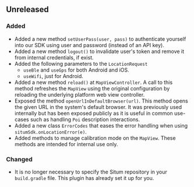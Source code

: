 ## Unreleased

### Added

- Added a new method `setUserPass(user, pass)` to authenticate yourself into our SDK using user
  and password (instead of an API key).
- Added a new method `logout()` to invalidate user's token and remove it from internal credentials,
  if exist.
- Added the following parameters to the `LocationRequest`
    - `useBle` and `useGps` for both Android and iOS.
    - `useWifi`, just for Android.
- Added a new method `reload()` at `MapViewController`. A call to this method refreshes
  the `MapView` using the original configuration by reloading the underlying platform web view
  controller.
- Exposed the method `openUrlInDefaultBrowser(url)`. This method opens the given URL in the system's
  default browser. It was previously used internally but has been exposed publicly as it is useful
  in common use-cases such as handling `Poi` description interactions.
- Added a new class `ErrorCodes` that eases the error handling when using
  `situmSdk.onLocationError(e)`.
- Added methods to manage calibration mode on the `MapView`. These methods are intended for
  internal use only.

### Changed

- It is no longer necessary to specify the Situm repository in your `build.gradle` file. This plugin
  has already set it up for you.
